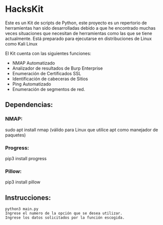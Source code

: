 # HacksKit
Este es un Kit de scripts de Python, este proyecto es un repertorio de herramientas han sido desarrolladas debido a que he encontrado muchas veces situaciones que necesitan de herramientas como las que se tiene actualmente.
Está preparado para ejecutarse en distribuciones de Linux como Kali Linux

El Kit cuenta con las siguientes funciones:

* NMAP Automatizado
* Analizador de resultados de Burp Enterprise
* Enumeración de Certificados SSL
* Identificación de cabeceras de Sitios
* Ping Automatizado
* Enumeración de segmentos de red.


## Dependencias:
### NMAP: 
sudo apt install nmap (válido para Linux que utilice apt como manejador de paquetes)
### Progress: 
pip3 install progress
### Pillow: 
pip3 install pillow

## Instrucciones:
```
python3 main.py
Ingrese el numero de la opción que se desea utilizar.
Ingrese los datos solicitados por la función escogida.
```
